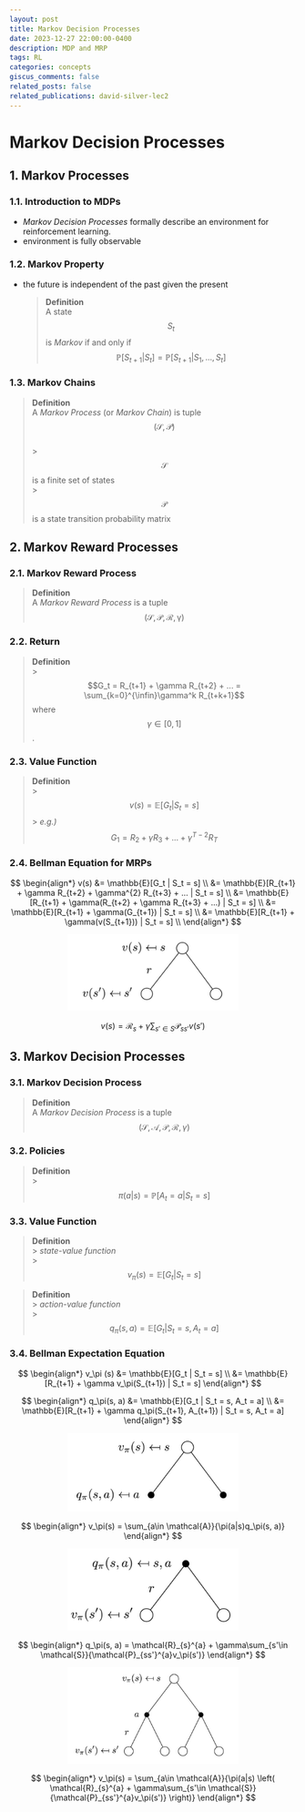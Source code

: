 ```yaml
---
layout: post
title: Markov Decision Processes
date: 2023-12-27 22:00:00-0400
description: MDP and MRP
tags: RL
categories: concepts
giscus_comments: false
related_posts: false
related_publications: david-silver-lec2
---
```


# Markov Decision Processes

## 1. Markov Processes

### 1.1. Introduction to MDPs

- _Markov Decision Processes_ formally describe an environment for reinforcement learning.
- environment is fully observable

### 1.2. Markov Property

- the future is independent of the past given the present
  > **Definition**<br>
  > A state $$S_t$$ is _Markov_ if and only if
  > $$\mathbb{P}[S_{t+1}|S_t] = \mathbb{P}[S_{t+1}|S_1, ..., S_t]$$

### 1.3. Markov Chains

> **Definition**<br>
> A _Markov Process_ (or _Markov Chain_) is tuple $$(\mathcal{S}, \mathcal{P})$$<br> > $$\mathcal{S}$$ is a finite set of states<br> > $$\mathcal{P}$$ is a state transition probability matrix

## 2. Markov Reward Processes

### 2.1. Markov Reward Process

> **Definition**<br>
> A _Markov Reward Process_ is a tuple $$(\mathcal{S}, \mathcal{P}, \mathcal{R}, \mathcal{\gamma})$$

### 2.2. Return

> **Definition**<br> > $$G_t = R_{t+1} + \gamma R_{t+2} + ... = \sum_{k=0}^{\infin}\gamma^k R_{t+k+1}$$
> where $$\gamma \in [0, 1]$$.

### 2.3. Value Function

> **Definition**<br> > $$v(s) = \mathbb{E}[G_t |S_t = s]$$ > _e.g.)_ $$G_1 = R_2 + \gamma R_3 + ... + \gamma^{T-2}R_T$$

### 2.4. Bellman Equation for MRPs

$$
\begin{align*}
    v(s)
    &= \mathbb{E}[G_t | S_t = s] \\
    &= \mathbb{E}[R_{t+1} + \gamma R_{t+2} + \gamma^{2} R_{t+3} + ... | S_t = s] \\
    &= \mathbb{E}[R_{t+1} + \gamma(R_{t+2} + \gamma R_{t+3} + ...) | S_t = s] \\
    &= \mathbb{E}[R_{t+1} + \gamma(G_{t+1}) | S_t = s] \\
    &= \mathbb{E}[R_{t+1} + \gamma(v(S_{t+1})) | S_t = s] \\
\end{align*}
$$

<p align="center">
    <img src="../assets/img/mdp/value-function.png" width="300px">
</p>

$$
v(s) = \mathcal{R}_s + \gamma\sum_{s'\in S}\mathcal{P}_{ss'}v(s')
$$

## 3. Markov Decision Processes

### 3.1. Markov Decision Process

> **Definition**<br>
> A _Markov Decision Process_ is a tuple $$(\mathcal{S}, \mathcal{A}, \mathcal{P}, \mathcal{R}, \gamma)$$

### 3.2. Policies

> **Definition**<br> > $$\pi(a|s) = \mathbb{P}[A_t = a | S_t = s]$$

### 3.3. Value Function

> **Definition**<br> > _state-value function_<br> > $$v_\pi (s) = \mathbb{E}[G_t | S_t = s]$$

> **Definition**<br> > _action-value function_<br> > $$q_\pi(s, a) = \mathbb{E}[G_t | S_t = s, A_t = a]$$

### 3.4. Bellman Expectation Equation

$$
\begin{align*}
    v_\pi (s)
    &= \mathbb{E}[G_t | S_t = s] \\
    &= \mathbb{E}[R_{t+1} + \gamma v_\pi(S_{t+1}) | S_t = s]
\end{align*}
$$

$$
\begin{align*}
    q_\pi(s, a)
    &= \mathbb{E}[G_t | S_t = s, A_t = a] \\
    &= \mathbb{E}[R_{t+1} + \gamma q_\pi(S_{t+1}, A_{t+1}) | S_t = s, A_t = a]
\end{align*}
$$

<p align="center">
    <img src="../assets/img/mdp/state-value.png" width="300px">
</p>

$$
\begin{align*}
    v_\pi(s) = \sum_{a\in \mathcal{A}}{\pi(a|s)q_\pi(s, a)}
\end{align*}
$$

<p align="center">
    <img src="../assets/img/mdp/action-value.png" width="300px">
</p>

$$
\begin{align*}
    q_\pi(s, a) = \mathcal{R}_{s}^{a} + \gamma\sum_{s'\in \mathcal{S}}{\mathcal{P}_{ss'}^{a}v_\pi(s')}
\end{align*}
$$

<p align="center">
    <img src="../assets/img/mdp/combine.png" width="300px">
</p>

$$
\begin{align*}
    v_\pi(s) = \sum_{a\in \mathcal{A}}{\pi(a|s)
    \left(
    \mathcal{R}_{s}^{a} + \gamma\sum_{s'\in \mathcal{S}}{\mathcal{P}_{ss'}^{a}v_\pi(s')}   \right)}
\end{align*}
$$
